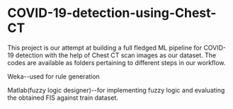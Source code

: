 # COVID-19-detection-using-Chest-CT
This project is our attempt at building a full fledged ML pipeline for COVID-19 detection with the help of Chest CT scan images as our dataset. The codes are available as folders pertaining to different steps in our workflow. 

Weka--used for rule generation

Matlab(fuzzy logic designer)--for implementing fuzzy logic and evaluating the obtained FIS against train dataset.
